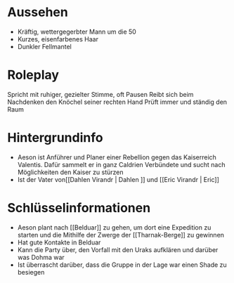 # Aussehen
- Kräftig, wettergegerbter Mann um die 50
- Kurzes, eisenfarbenes Haar
- Dunkler Fellmantel
# Roleplay
Spricht mit ruhiger, gezielter Stimme, oft Pausen
Reibt sich beim Nachdenken den Knöchel seiner rechten Hand
Prüft immer und ständig den Raum
# Hintergrundinfo
- Aeson ist Anführer und Planer einer Rebellion gegen das Kaiserreich Valentis. Dafür sammelt er in ganz Caldrien Verbündete und sucht nach Möglichkeiten den Kaiser zu stürzen
- Ist der Vater von[[Dahlen Virandr | Dahlen ]] und [[Eric Virandr | Eric]]
# Schlüsselinformationen
- Aeson plant nach [[Belduar]] zu gehen, um dort eine Expedition zu starten und die Mithilfe der Zwerge der [[Tharnak-Berge]] zu gewinnen
- Hat gute Kontakte in Belduar
-  Kann die Party über, den Vorfall mit den Uraks aufklären und darüber was Dohma war
- Ist überrascht darüber, dass die Gruppe in der Lage war einen Shade zu besiegen

